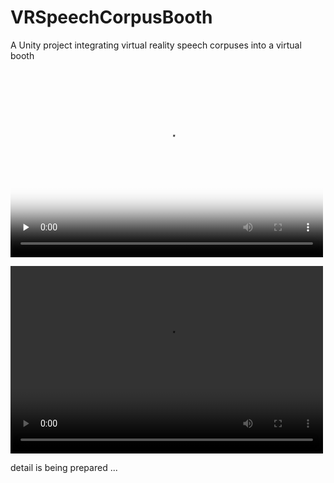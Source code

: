 # VRSpeechCorpusBooth
A Unity project integrating virtual reality speech corpuses into a virtual booth

<video id="video" controls="controls" preload="none" height="300" width="500" poster="https://powerfulbean.github.io/source/Videos/VRSpeechCorpusVideo.png">
   <source id="mp4" src="https://powerfulbean.github.io/source/Videos/VRSpeechCorpusBoothExample.mp4" type="video/mp4">
</video>

<video src="https://powerfulbean.github.io/source/Videos/VRSpeechCorpusBoothExample.mp4" controls="controls" width="500" height="300">您的浏览器不支持播放该视频！</video>

detail is being prepared ...
